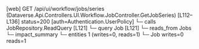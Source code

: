 [web] GET /api/ui/workflow/jobs/series  (Dataverse.Api.Controllers.UI.Workflow.JobController.GetJobSeries)  [L112–L136] status=200 [auth=Authentication.UserPolicy]
  └─ calls JobRepository.ReadQuery [L121]
  └─ query Job [L121]
    └─ reads_from Jobs
  └─ impact_summary
    └─ entities 1 (writes=0, reads=1)
      └─ Job writes=0 reads=1

